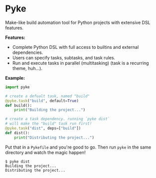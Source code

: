 # Pyke

Make-like build automation tool for Python projects with extensive DSL features.

**Features:**

+ Complete Python DSL with full access to builtins and external dependencies.
+ Users can specify tasks, subtasks, and task rules.
+ Run and execute tasks in parallel (multitasking) (task is a recurring theme, huh...).

**Example:**

```python
import pyke

# create a defualt task, named "build"
@pyke.task("build", default=True)
def build():
    print("Building the project...")

# create a task dependency. running `pyke dist` 
# will make the "build" task run first! 
@pyke.task("dist", deps=["build"])
def dist():
    print("Distributing the project...")
```

Put that in a `Pykefile` and you're good to go. Then run `pyke` in the same directory and watch the magic happen!

```shell
$ pyke dist
Building the project...
Distributing the project...
```
